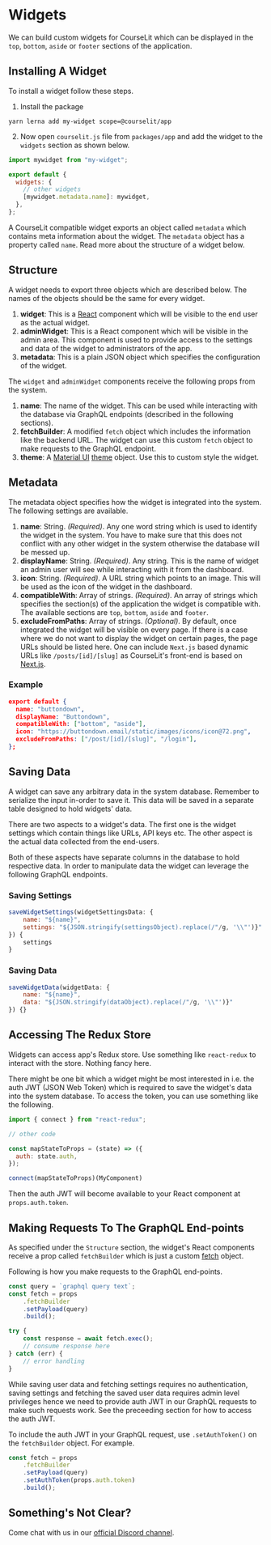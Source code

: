 # Widgets

We can build custom widgets for CourseLit which can be displayed in the `top`, `bottom`, `aside` or `footer` sections of the application.

## Installing A Widget
To install a widget follow these steps.

1. Install the package
```
yarn lerna add my-widget scope=@courselit/app
```

2. Now open `courselit.js` file from `packages/app` and add the widget to the `widgets` section as shown below.

```js
import mywidget from "my-widget";

export default {
  widgets: {
    // other widgets
    [mywidget.metadata.name]: mywidget,
  },
};
```

A CourseLit compatible widget exports an object called `metadata` which contains meta information about the widget. The `metadata` object has a property called `name`. Read more about the structure of a widget below.

## Structure
A widget needs to export three objects which are described below. The names of the objects should be the same for every widget.

1. **widget**: This is a [React](https://reactjs.org/) component which will be visible to the end user as the actual widget.
2. **adminWidget**: This is a React component which will be visible in the admin area. This component is used to provide access to the settings and data of the widget to administrators of the app.
3. **metadata**: This is a plain JSON object which specifies the configuration of the widget.

The `widget` and `adminWidget` components receive the following props from the system.

1. **name**: The name of the widget. This can be used while interacting with the database via GraphQL endpoints (described in the following sections).
2. **fetchBuilder**: A modified `fetch` object which includes the information like the backend URL. The widget can use this custom `fetch` object to make requests to the GraphQL endpoint.
3. **theme**: A [Material UI](https://material-ui.com/) [theme](https://material-ui.com/customization/theming/) object. Use this to custom style the widget.

## Metadata

The metadata object specifies how the widget is integrated into the system. The following settings are available.

1. **name**: String.  _(Required)_. Any one word string which is used to identify the widget in the system. You have to make sure that this does not conflict with any other widget in the system otherwise the database will be messed up.
2. **displayName**: String.  _(Required)_. Any string. This is the name of widget an admin user will see while interacting with it from the dashboard.
3. **icon**: String.  _(Required)_. A URL string which points to an image. This will be used as the icon of the widget in the dashboard.
4. **compatibleWith**: Array of strings.  _(Required)_. An array of strings which specifies the section(s) of the application the widget is compatible with. The available sections are `top`, `bottom`, `aside` and `footer`.
5. **excludeFromPaths**: Array of strings.  _(Optional)_. By default, once integrated the widget will be visible on every page. If there is a case where we do not want to display the widget on certain pages, the page URLs should be listed here. One can include `Next.js` based dynamic URLs like `/posts/[id]/[slug]` as CourseLit's front-end is based on [Next.js](https://nextjs.org/).

### Example
```json
export default {
  name: "buttondown",
  displayName: "Buttondown",
  compatibleWith: ["bottom", "aside"],
  icon: "https://buttondown.email/static/images/icons/icon@72.png",
  excludeFromPaths: ["/post/[id]/[slug]", "/login"],
};
```


## Saving Data
A widget can save any arbitrary data in the system database. Remember to serialize the input in-order to save it. This data will be saved in a separate table designed to hold widgets' data.

There are two aspects to a widget's data. The first one is the widget settings which contain things like URLs, API keys etc. The other aspect is the actual data collected from the end-users.

Both of these aspects have separate columns in the database to hold respective data. In order to manipulate data the widget can leverage the following GraphQL endpoints.

### Saving Settings
```js
saveWidgetSettings(widgetSettingsData: {
    name: "${name}",
    settings: "${JSON.stringify(settingsObject).replace(/"/g, '\\"')}"
}) {
    settings
}
```

### Saving Data
```js
saveWidgetData(widgetData: {
    name: "${name}",
    data: "${JSON.stringify(dataObject).replace(/"/g, '\\"')}"
}) {}
```

## Accessing The Redux Store
Widgets can access app's Redux store. Use something like `react-redux` to interact with the store. Nothing fancy here. 

There might be one bit which a widget might be most interested in i.e. the auth JWT (JSON Web Token) which is required to save the widget's data into the system database. To access the token, you can use something like the following.

```js
import { connect } from "react-redux";

// other code

const mapStateToProps = (state) => ({
  auth: state.auth,
});

connect(mapStateToProps)(MyComponent)
```

Then the auth JWT will become available to your React component at `props.auth.token`.

## Making Requests To The GraphQL End-points
As specified under the `Structure` section, the widget's React components receive a prop called `fetchBuilder` which is just a custom [fetch](https://developer.mozilla.org/en-US/docs/Web/API/Fetch_API) object. 

Following is how you make requests to the GraphQL end-points.

```js
const query = `graphql query text`;
const fetch = props
    .fetchBuilder
    .setPayload(query)
    .build();

try {
    const response = await fetch.exec();
    // consume response here
} catch (err) {
    // error handling
}
```

While saving user data and fetching settings requires no authentication, saving settings and fetching the saved user data requires admin level privileges hence we need to provide auth JWT in our GraphQL requests to make such requests work. See the preceeding section for how to access the auth JWT.

To include the auth JWT in your GraphQL request, use `.setAuthToken()` on the `fetchBuilder` object. For example.

```js
const fetch = props
    .fetchBuilder
    .setPayload(query)
    .setAuthToken(props.auth.token)
    .build();
```

## Something's Not Clear?
Come chat with us in our [official Discord channel](https://discord.com/invite/GR4bQsN).


